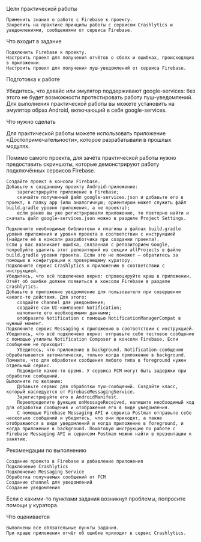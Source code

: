 Цели практической работы

    Применить знания о работе с Firebase к проекту.
    Закрепить на практике принципы работы с сервисом Crashlytics и уведомлениями, сообщениями от сервиса Firebase.


Что входит в задание

    Подключить Firebase к проекту.
    Настроить проект для получения отчётов о сбоях и ошибках, происходящих в приложении.
    Настроить проект для получения пуш-уведомлений от сервиса Firebase.


Подготовка к работе

Убедитесь, что девайс или эмулятор поддерживают google-services: без этого не будет возможности протестировать работу пуш-уведомлений. Для выполнения практической работы вы можете установить на эмулятор образ Android, включающий в себя google-services.


Что нужно сделать

Для практической работы можете использовать приложение «Достопримечательности», которое разрабатывали в прошлых модулях.

Помимо самого проекта, для зачёта практической работы нужно предоставить скриншоты, которые демонстрируют работу подключённых сервисов Firebase.

    Создайте проект в консоли Firebase.
    Добавьте к созданному проекту Android-приложение:
        зарегистрируйте приложение в Firebase;
        скачайте полученный файл google-services.json и добавьте его в проект, в папку app (или аналогичную; ориентиром может служить файл build.gradle уровня приложения, а не проекта);
        если ранее вы уже регистрировали приложение, то повторно найти и скачать файл google-services.json можно в разделе Project Settings.

    Подключите необходимые библиотеки и плагины в файлах build.gradle уровня приложения и уровня проекта в соответствии с инструкцией (найдите её в консоли разработчика при создании проекта).
    Если у вас возникает ошибка, связанная с репозиторием Google, попробуйте удалить этот репозиторий из секции allProjects в файле build.gradle уровня проекта. Если это не поможет — обратитесь за помощью в конфигурации к проверяющему куратору.
    Подключите сервис Crashlytics к приложению в соответствии с инструкцией.
    Убедитесь, что всё подключено верно: спровоцируйте краш в приложении. Отчёт об ошибке должен появиться в консоли Firebase в разделе Crashlytics.
    Добавьте в приложение уведомление для пользователя при совершении какого-то действия. Для этого:
        создайте channel для уведомления;
        создайте сам UI-компонент Notification;
        наполните его необходимыми данными;
        отобразите Notification с помощью NotificationManagerCompat в нужный момент.
    Подключите сервис Messaging к приложению в соответствии с инструкцией.
    Убедитесь, что всё подключено верно: отправьте себе тестовое сообщение с помощью утилиты Notification Composer в консоли Firebase. Если сообщение не приходит: 
        Убедитесь, что приложение в background. Notification-сообщения обрабатываются автоматически, только когда приложение в background. Помните, что для обработки сообщения любого типа в foreground нужен отдельный сервис.
        Подождите какое-то время. У сервиса FCM могут быть задержки при обработке сообщений.
    Выполните по желанию:
        Добавьте сервис для обработки пуш-сообщений. Создайте класс, который наследуется от FirebaseMessagingService.
        Зарегистрируйте его в AndroidManifest. 
        Переопределите функцию onMessageReceived, напишите необходимый код для обработки сообщения и отображения его в виде уведомления.
        С помощью Firebase Messaging API и сервиса Postman отправьте себе несколько сообщений и убедитесь, что они приходят, а также отображаются в виде уведомлений и когда приложение в foreground, и когда приложение в background. Пошаговую инструкцию по работе с Firebase Messaging API и сервисом Postman можно найти в презентации к занятию.


Рекомендации по выполнению

    Создание проекта в Firebase и добавление приложения
    Подключение Crashlytics
    Подключение Messaging Service
    Обработка получаемых сообщений от FCM
    Создание channel для уведомлений
    Создание уведомления

Если с какими-то пунктами задания возникнут проблемы, попросите помощи у куратора.


Что оценивается

    Выполнены все обязательные пункты задания. 
    При краше приложения отчёт об ошибке приходит в сервис Crashlytics.



